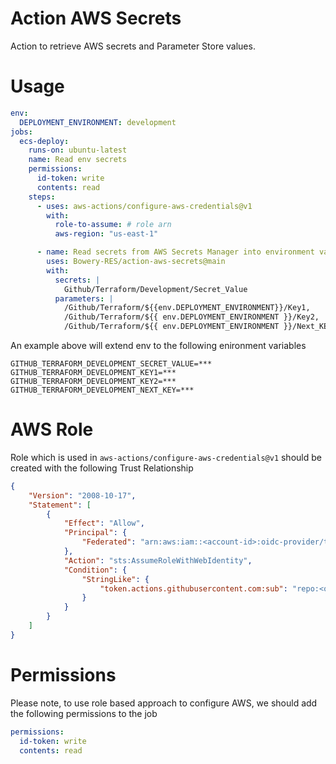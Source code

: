 # Action AWS Secrets

Action to retrieve AWS secrets and Parameter Store values.

# Usage

```yml
env:
  DEPLOYMENT_ENVIRONMENT: development
jobs:
  ecs-deploy:
    runs-on: ubuntu-latest
    name: Read env secrets
    permissions:
      id-token: write
      contents: read
    steps:
      - uses: aws-actions/configure-aws-credentials@v1
        with:
          role-to-assume: # role arn
          aws-region: "us-east-1"

      - name: Read secrets from AWS Secrets Manager into environment variables
        uses: Bowery-RES/action-aws-secrets@main
        with:
          secrets: |
            Github/Terraform/Development/Secret_Value
          parameters: |
            /Github/Terraform/${{env.DEPLOYMENT_ENVIRONMENT}}/Key1,
            /Github/Terraform/${{ env.DEPLOYMENT_ENVIRONMENT }}/Key2,
            /Github/Terraform/${{ env.DEPLOYMENT_ENVIRONMENT }}/Next_KEY
```

An example above will extend env to the following enironment variables

```
GITHUB_TERRAFORM_DEVELOPMENT_SECRET_VALUE=***
GITHUB_TERRAFORM_DEVELOPMENT_KEY1=***
GITHUB_TERRAFORM_DEVELOPMENT_KEY2=***
GITHUB_TERRAFORM_DEVELOPMENT_NEXT_KEY=***
```

# AWS Role

Role which is used in `aws-actions/configure-aws-credentials@v1` should be created with the following Trust Relationship

```json
{
    "Version": "2008-10-17",
    "Statement": [
        {
            "Effect": "Allow",
            "Principal": {
                "Federated": "arn:aws:iam::<account-id>:oidc-provider/token.actions.githubusercontent.com"
            },
            "Action": "sts:AssumeRoleWithWebIdentity",
            "Condition": {
                "StringLike": {
                    "token.actions.githubusercontent.com:sub": "repo:<org name>/<repo name>:*"
                }
            }
        }
    ]
}
```

# Permissions

Please note, to use role based approach to configure AWS, we should add the following permissions to the job

```yml
permissions:
  id-token: write
  contents: read
```